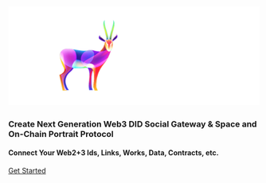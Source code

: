 <h2 class='flex justify-center'>
  <a href='//nextme.one'><img src="assets/images/logo/logo_pro.svg" /></a>
</h2>

<h3>Create Next Generation Web3 DID Social Gateway & Space and On-Chain Portrait Protocol</h3>
<h4>Connect Your Web2+3 Ids, Links, Works, Data, Contracts, etc.</h4>

[Get Started](README.md)
